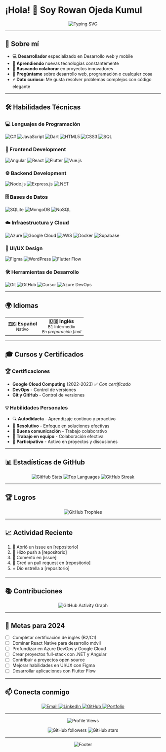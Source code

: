 # ¡Hola! 👋 Soy Rowan Ojeda Kumul

<div align="center">
  <img src="https://readme-typing-svg.herokuapp.com?font=Fira+Code&pause=1000&color=6366F1&center=true&vCenter=true&width=435&lines=Desarrollador+Full+Stack;Apasionado+por+la+tecnología;Siempre+aprendiendo+nuevas+cosas" alt="Typing SVG" />
</div>

---

## 🚀 Sobre mí

- 💻 **Desarrollador** especializado en Desarrollo web y mobile
- 🌱 **Aprendiendo** nuevas tecnologías constantemente
- 👯 **Buscando colaborar** en proyectos innovadores
- 💬 **Pregúntame** sobre desarrollo web, programación o cualquier cosa
- ⚡ **Dato curioso**: Me gusta resolver problemas complejos con código elegante

---

## 🛠️ Habilidades Técnicas

### 💻 Lenguajes de Programación
![C#](https://img.shields.io/badge/C%23-239120?style=for-the-badge&logo=c-sharp&logoColor=white)
![JavaScript](https://img.shields.io/badge/JavaScript-F7DF1E?style=for-the-badge&logo=javascript&logoColor=black)
![Dart](https://img.shields.io/badge/Dart-0175C2?style=for-the-badge&logo=dart&logoColor=white)
![HTML5](https://img.shields.io/badge/HTML5-E34F26?style=for-the-badge&logo=html5&logoColor=white)
![CSS3](https://img.shields.io/badge/CSS3-1572B6?style=for-the-badge&logo=css3&logoColor=white)
![SQL](https://img.shields.io/badge/SQL-CC2927?style=for-the-badge&logo=microsoft-sql-server&logoColor=white)

### 🎨 Frontend Development
![Angular](https://img.shields.io/badge/Angular-DD0031?style=for-the-badge&logo=angular&logoColor=white)
![React](https://img.shields.io/badge/React-20232A?style=for-the-badge&logo=react&logoColor=61DAFB)
![Flutter](https://img.shields.io/badge/Flutter-02569B?style=for-the-badge&logo=flutter&logoColor=white)
![Vue.js](https://img.shields.io/badge/Vue.js-35495E?style=for-the-badge&logo=vue.js&logoColor=4FC08D)

### ⚙️ Backend Development
![Node.js](https://img.shields.io/badge/Node.js-43853D?style=for-the-badge&logo=node.js&logoColor=white)
![Express.js](https://img.shields.io/badge/Express.js-404D59?style=for-the-badge)
![.NET](https://img.shields.io/badge/.NET-5C2D91?style=for-the-badge&logo=.net&logoColor=white)

### 🗄️ Bases de Datos
![SQLite](https://img.shields.io/badge/SQLite-003B57?style=for-the-badge&logo=sqlite&logoColor=white)
![MongoDB](https://img.shields.io/badge/MongoDB-4EA94B?style=for-the-badge&logo=mongodb&logoColor=white)
![NoSQL](https://img.shields.io/badge/NoSQL-FF6B6B?style=for-the-badge&logo=redis&logoColor=white)

### ☁️ Infraestructura y Cloud
![Azure](https://img.shields.io/badge/Azure-0078D4?style=for-the-badge&logo=microsoft-azure&logoColor=white)
![Google Cloud](https://img.shields.io/badge/Google_Cloud-4285F4?style=for-the-badge&logo=google-cloud&logoColor=white)
![AWS](https://img.shields.io/badge/Amazon_AWS-232F3E?style=for-the-badge&logo=amazon-aws&logoColor=white)
![Docker](https://img.shields.io/badge/Docker-2496ED?style=for-the-badge&logo=docker&logoColor=white)
![Supabase](https://img.shields.io/badge/Supabase-3ECF8E?style=for-the-badge&logo=supabase&logoColor=white)

### 🎨 UI/UX Design
![Figma](https://img.shields.io/badge/Figma-F24E1E?style=for-the-badge&logo=figma&logoColor=white)
![WordPress](https://img.shields.io/badge/WordPress-21759B?style=for-the-badge&logo=wordpress&logoColor=white)
![Flutter Flow](https://img.shields.io/badge/Flutter_Flow-02569B?style=for-the-badge&logo=flutter&logoColor=white)

### 🛠️ Herramientas de Desarrollo
![Git](https://img.shields.io/badge/Git-F05032?style=for-the-badge&logo=git&logoColor=white)
![GitHub](https://img.shields.io/badge/GitHub-100000?style=for-the-badge&logo=github&logoColor=white)
![Cursor](https://img.shields.io/badge/Cursor-000000?style=for-the-badge&logo=cursor&logoColor=white)
![Azure DevOps](https://img.shields.io/badge/Azure_DevOps-0078D7?style=for-the-badge&logo=azure-devops&logoColor=white)

---

## 🌍 Idiomas

<div align="center">
  <table>
    <tr>
      <td align="center">
        <strong>🇪🇸 Español</strong><br/>
        <sub>Nativo</sub>
      </td>
      <td align="center">
        <strong>🇺🇸 Inglés</strong><br/>
        <sub>B1 Intermedio</sub><br/>
        <sub><em>En preparación final</em></sub>
      </td>
    </tr>
  </table>
</div>

---

## 🎓 Cursos y Certificados

### 🏆 Certificaciones
- **Google Cloud Computing** (2022-2023) ✅ *Con certificado*
- **DevOps** - Control de versiones
- **Git y GitHub** - Control de versiones

### 💡 Habilidades Personales
- 🔍 **Autodidacta** - Aprendizaje continuo y proactivo
- 🎯 **Resolutivo** - Enfoque en soluciones efectivas
- 💬 **Buena comunicación** - Trabajo colaborativo
- 👥 **Trabajo en equipo** - Colaboración efectiva
- 🤝 **Participativo** - Activo en proyectos y discusiones

---

## 📊 Estadísticas de GitHub

<div align="center">
  <img src="https://github-readme-stats.vercel.app/api?username=rowanabisaiutp&show_icons=true&theme=tokyonight&hide_border=true&count_private=true" alt="GitHub Stats" />
  
  <img src="https://github-readme-stats.vercel.app/api/top-langs/?username=rowanabisaiutp&layout=compact&theme=tokyonight&hide_border=true" alt="Top Languages" />
  
  <img src="https://github-readme-streak-stats.herokuapp.com/?user=rowanabisaiutp&theme=tokyonight&hide_border=true" alt="GitHub Streak" />
</div>

---

## 🏆 Logros

<div align="center">
  <img src="https://github-profile-trophy.vercel.app/?username=rowanabisaiutp&theme=tokyonight&no-frame=true&column=7" alt="GitHub Trophies" />
</div>

---

## 📈 Actividad Reciente

<!--START_SECTION:activity-->
1. 🎉 Abrió un issue en [repositorio]
2. 🚀 Hizo push a [repositorio]
3. 💬 Comentó en [issue]
4. 🔨 Creó un pull request en [repositorio]
5. ⭐ Dio estrella a [repositorio]
<!--END_SECTION:activity-->

---

## 📚 Contribuciones

<div align="center">
  <img src="https://github-readme-activity-graph.vercel.app/graph?username=rowanabisaiutp&theme=tokyonight&hide_border=true" alt="GitHub Activity Graph" />
</div>

---

## 🎯 Metas para 2024

- [ ] Completar certificación de inglés (B2/C1)
- [ ] Dominar React Native para desarrollo móvil
- [ ] Profundizar en Azure DevOps y Google Cloud
- [ ] Crear proyectos full-stack con .NET y Angular
- [ ] Contribuir a proyectos open source
- [ ] Mejorar habilidades en UI/UX con Figma
- [ ] Desarrollar aplicaciones con Flutter Flow

---

## 📫 Conecta conmigo

<div align="center">
  <a href="mailto:rowan.abisai@ejemplo.com">
    <img src="https://img.shields.io/badge/Email-D14836?style=for-the-badge&logo=gmail&logoColor=white" alt="Email" />
  </a>
  <a href="https://linkedin.com/in/rowanabisaiutp">
    <img src="https://img.shields.io/badge/LinkedIn-0077B5?style=for-the-badge&logo=linkedin&logoColor=white" alt="LinkedIn" />
  </a>
  <a href="https://github.com/rowanabisaiutp">
    <img src="https://img.shields.io/badge/GitHub-100000?style=for-the-badge&logo=github&logoColor=white" alt="GitHub" />
  </a>
  <a href="https://rowan-portfolio.com">
    <img src="https://img.shields.io/badge/Portfolio-FF5722?style=for-the-badge&logo=todoist&logoColor=white" alt="Portfolio" />
  </a>
</div>

---

<div align="center">
  <img src="https://komarev.com/ghpvc/?username=rowanabisaiutp&style=for-the-badge&color=blue" alt="Profile Views" />
  
  ![GitHub followers](https://img.shields.io/github/followers/rowanabisaiutp?style=for-the-badge&color=green)
  ![GitHub stars](https://img.shields.io/github/stars/rowanabisaiutp?style=for-the-badge&color=yellow)
</div>

---

<div align="center">
  <img src="https://capsule-render.vercel.app/api?type=waving&color=gradient&height=100&section=footer" alt="Footer" />
</div>
